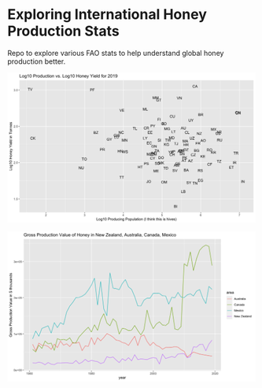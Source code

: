 # Exploring International Honey Production Stats

Repo to explore various FAO stats to help understand global honey production better.

![](img/prod_efficiency.png)

![](img/prod_value.png)

